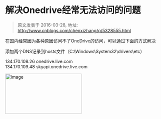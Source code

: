 # 解决Onedrive经常无法访问的问题 
> 原文发表于 2016-03-28, 地址: http://www.cnblogs.com/chenxizhang/p/5328555.html 


<p>在国内经常因为各种原因访问不了OneDrive的访问，可以通过下面的方式解决</p> <p>添加两个DNS记录到hosts文件（C:\Windows\System32\drivers\etc）</p> <p>134.170.108.26 onedrive.live.com&nbsp; <br>134.170.109.48 skyapi.onedrive.live.com</p> <p><a href="http://images2015.cnblogs.com/blog/9072/201603/9072-20160328121949894-735246551.png"><img title="image" border="0" alt="image" src="http://images2015.cnblogs.com/blog/9072/201603/9072-20160328121950363-1311392759.png" width="244" height="129"></a></p>
